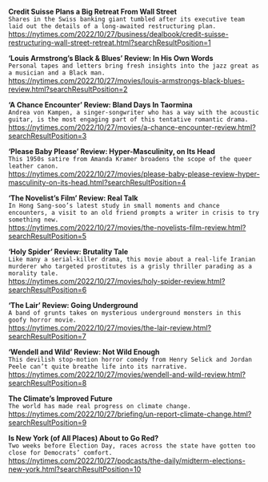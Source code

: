 **Credit Suisse Plans a Big Retreat From Wall Street**\
`Shares in the Swiss banking giant tumbled after its executive team laid out the details of a long-awaited restructuring plan.`\
https://nytimes.com/2022/10/27/business/dealbook/credit-suisse-restructuring-wall-street-retreat.html?searchResultPosition=1

**‘Louis Armstrong’s Black & Blues’ Review: In His Own Words**\
`Personal tapes and letters bring fresh insights into the jazz great as a musician and a Black man.`\
https://nytimes.com/2022/10/27/movies/louis-armstrongs-black-blues-review.html?searchResultPosition=2

**‘A Chance Encounter’ Review: Bland Days In Taormina**\
`Andrea von Kampen, a singer-songwriter who has a way with the acoustic guitar, is the most engaging part of this tentative romantic drama.`\
https://nytimes.com/2022/10/27/movies/a-chance-encounter-review.html?searchResultPosition=3

**‘Please Baby Please’ Review: Hyper-Masculinity, on Its Head**\
`This 1950s satire from Amanda Kramer broadens the scope of the queer leather canon.`\
https://nytimes.com/2022/10/27/movies/please-baby-please-review-hyper-masculinity-on-its-head.html?searchResultPosition=4

**‘The Novelist’s Film’ Review: Real Talk**\
`In Hong Sang-soo’s latest study in small moments and chance encounters, a visit to an old friend prompts a writer in crisis to try something new.`\
https://nytimes.com/2022/10/27/movies/the-novelists-film-review.html?searchResultPosition=5

**‘Holy Spider’ Review: Brutality Tale**\
`Like many a serial-killer drama, this movie about a real-life Iranian murderer who targeted prostitutes is a grisly thriller parading as a morality tale.`\
https://nytimes.com/2022/10/27/movies/holy-spider-review.html?searchResultPosition=6

**‘The Lair’ Review: Going Underground**\
`A band of grunts takes on mysterious underground monsters in this goofy horror movie.`\
https://nytimes.com/2022/10/27/movies/the-lair-review.html?searchResultPosition=7

**‘Wendell and Wild’ Review: Not Wild Enough**\
`This devilish stop-motion horror comedy from Henry Selick and Jordan Peele can’t quite breathe life into its narrative.`\
https://nytimes.com/2022/10/27/movies/wendell-and-wild-review.html?searchResultPosition=8

**The Climate’s Improved Future**\
`The world has made real progress on climate change.`\
https://nytimes.com/2022/10/27/briefing/un-report-climate-change.html?searchResultPosition=9

**Is New York (of All Places) About to Go Red?**\
`Two weeks before Election Day, races across the state have gotten too close for Democrats’ comfort.`\
https://nytimes.com/2022/10/27/podcasts/the-daily/midterm-elections-new-york.html?searchResultPosition=10

